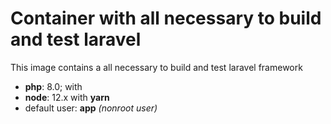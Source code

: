 # Container with all necessary to build and test laravel

This image contains a all necessary to build and test laravel framework

- **php**: 8.0; with 
- **node**: 12.x with **yarn**
- default user: **app** *(nonroot user)*
